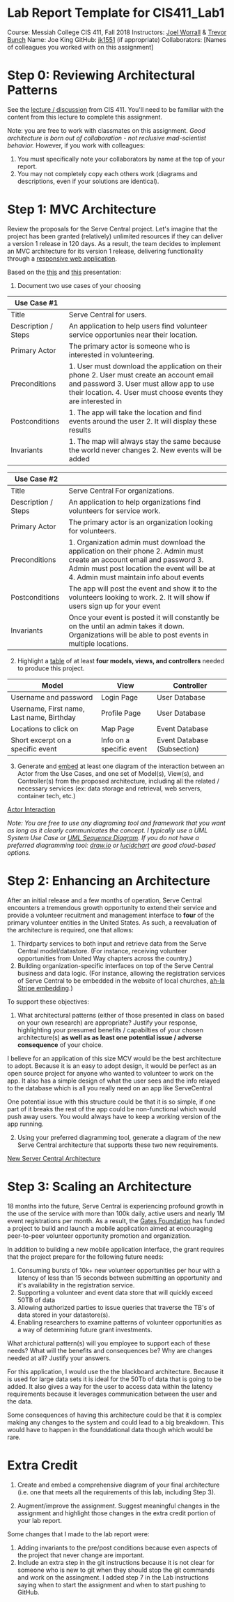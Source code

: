 # Lab Report Template for CIS411_Lab1
Course: Messiah College CIS 411, Fall 2018
Instructors: [Joel Worrall](https://github.com/tangollama) & [Trevor Bunch](https://github.com/trevordbunch)
Name: Joe King
GitHub: [jk1551](https://github.com/jk1551)
(if appropriate) Collaborators: [Names of colleagues you worked with on this assignment]


# Step 0: Reviewing Architectural Patterns
See the [lecture / discussion](https://docs.google.com/presentation/d/1nUcy63FWPFYO3OJmERJpMjEtdaFtaIBbuUkpmNRVRas/edit#slide=id.g45345bd5ea_0_136) from CIS 411. You'll need to be familiar with the content from this lecture to complete this assignment.

Note: you are free to work with classmates on this assignment. _Good architecture is born out of collaboration - not reclusive mad-scientist behavior._ However, if you work with colleagues:

1. You must specifically note your collaborators by name at the top of your report.
2. You may not completely copy each others work (diagrams and descriptions, even if your solutions are identical).

# Step 1: MVC Architecture
Review the proposals for the Serve Central project. Let's imagine that the project has been granted (relatively) unlimited resources if they can deliver a version 1 release in 120 days. As a result, the team decides to implement an MVC architecture for its version 1 release, delivering functionality through a [responsive web application](https://en.wikipedia.org/wiki/Responsive_web_design). 

Based on the [this](https://docs.google.com/presentation/d/1UnU0xU0wF1l8pAB8trtLpdM0yuskx66jTFJzd64nsjU/edit#slide=id.g439b9c6866_2_53) and [this](https://docs.google.com/presentation/d/1-VZfAFoBVr6ijNepKAtRA7JoAQsV2Jlbf2l1WPDMhI0/edit) presentation:

1) Document two use cases of your choosing

| Use Case #1 |  |
|---|---|
| Title | Serve Central for users. |
| Description / Steps | An application to help users find volunteer service opportunies near their location.  |
| Primary Actor | The primary actor is someone who is interested in volunteering. |
| Preconditions | 1. User must download the application on their phone 2. User must create an account email and password 3. User must allow app to use their location. 4. User must choose events they are interested in |
| Postconditions | 1. The app will take the location and find events around the user 2. It will display these results |
| Invariants | 1. The map will always stay the same because the world never changes 2. New events will be added |

| Use Case #2 | |
|---|---|
| Title | Serve Central For organizations. |
| Description / Steps | An application to help organizations find volunteers for service work. |
| Primary Actor | The primary actor is an organization looking for volunteers.  |
| Preconditions | 1. Organization admin must download the application on their phone 2. Admin must create an account email and password 3. Admin must post location the event will be at 4. Admin must maintain info about events   |
| Postconditions | The app will post the event and show it to the volunteers looking to work. 2. It will show if users sign up for your event  |
| Invariants | Once your event is posted it will constantly be on the until an admin takes it down. Organizations will be able to post events in multiple locations. |


2) Highlight a [table](https://www.tablesgenerator.com/markdown_tables) of at least **four models, views, and controllers** needed to produce this project.

| Model | View | Controller |
|---|---|---|
| Username and password | Login Page | User Database |
| Username, First name, Last name, Birthday | Profile Page | User Database |
| Locations to click on | Map Page | Event Database |
| Short excerpt on a specific event | Info on a specific event | Event Database (Subsection) |

3) Generate and [embed](https://github.com/adam-p/markdown-here/wiki/Markdown-Cheatsheet#images) at least one diagram of the interaction between an Actor from the Use Cases, and one set of Model(s), View(s), and Controller(s) from the proposed architecture, including all the related / necessary services (ex: data storage and retrieval, web servers, container tech, etc.)

[Actor Interaction](https://docs.google.com/drawings/d/1dx4UXtgw9uGFj_33FojDXoQnCtVw0Ns_nXovB1lXTbI/edit?usp=sharing)

_Note: You are free to use any diagraming tool and framework that you want as long as it clearly communicates the concept. I typically use a UML System Use Case or [UML Sequence Diagram](https://www.uml-diagrams.org/index-examples.html).  If you do not have a preferred diagramming tool: [draw.io](http://draw.io) or [lucidchart](http://lucidchart.com) are good cloud-based options._

# Step 2: Enhancing an Architecture
After an initial release and a few months of operation, Serve Central encounters a tremendous growth opportunity to extend their service and provide a volunteer recuitment and management interface to __four__ of the primary volunteer entities in the United States. As such, a reevaluation of the architecture is required, one that allows:

1. Thirdparty services to both input and retrieve data from the Serve Central model/datastore. (For instance, receiving volunteer opportunities from United Way chapters across the country.)
2. Building organization-specific interfaces on top of the Serve Central business and data logic. (For instance, allowing the registration services of Serve Central to be embedded in the website of local churches, [ah-la Stripe embedding](https://stripe.com/payments/elements).)

To support these objectives:
1. What architectural patterns (either of those presented in class on based on your own research) are appropriate? Justify your response, highlighting your presumed benefits / capabilties of your chosen architecture(s) **as well as as least one potential issue / adverse consequence** of your choice.

I believe for an application of this size MCV would be the best architecture to adopt. Because it is an easy to adopt design, it would be perfect as an open source project for anyone who wanted to volunteer to work on the app. It also has a simple design of what the user sees and the info relayed to the database which is all you really need on an app like ServeCentral

One potential issue with this structure could be that it is so simple, if one part of it breaks the rest of the app could be non-functional which would push away users. You would always have to keep a working version of the app running. 

2. Using your preferred diagramming tool, generate a diagram of the new Serve Central architecture that supports these two new requirements. 

[New Server Central Architecture](https://docs.google.com/drawings/d/1KSWc-J8n7oOi0Rps1f2sIRDhwnOtTHK2-GKQQF60xEw/edit?usp=sharing)

# Step 3: Scaling an Architecture
18 months into the future, Serve Central is experiencing profound growth in the use of the service with more than 100k daily, active users and nearly 1M event registrations per month. As a result, the [Gates Foundation](https://www.gatesfoundation.org/) has funded a project to build and launch a mobile application aimed at encouraging peer-to-peer volunteer opportunity promotion and organization. 

In addition to building a new mobile application interface, the grant requires that the project prepare for the following future needs:

1. Consuming bursts of 10k+ new volunteer opportunities per hour with a latency of less than 15 seconds between submitting an opportunity and it's availability in the registration service.
2. Supporting a volunteer and event data store that will quickly exceed 50TB of data
3. Allowing authorized parties to issue queries that traverse the TB's of data stored in your datastore(s).
4. Enabling researchers to examine patterns of volunteer opportunities as a way of determining future grant investments.

What archictural pattern(s) will you employee to support each of these needs? What will the benefits and consequences be? Why are changes needed at all? Justify your answers.

For this application, I would use the the blackboard architecture. Because it is used for large data sets it is ideal for the 50Tb of data that is going to be added. It also gives a way for the user to access data within the latency requirements because it leverages communication between the user and the data. 

Some consequences of having this architecture could be that it is complex making any changes to the system and could lead to a big breakdown. This would have to happen in the founddational data though which would be rare. 

# Extra Credit
1. Create and embed a comprehensive diagram of your final architecture (i.e. one that meets all the requirements of this lab, including Step 3).

2. Augment/improve the assignment. Suggest meaningful changes in the assignment and highlight those changes in the extra credit portion of your lab report.

Some changes that I made to the lab report were: 

1. Adding invariants to the pre/post conditions because even aspects of the project that never change are important. 
2. Include an extra step in the git instructions because it is not clear for someone who is new to git when they should stop the git commands and work on the assingment. I added step 7 in the 
Lab instructions saying when to start the assignment and when to start pushing to GitHub. 